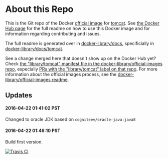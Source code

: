 # About this Repo

This is the Git repo of the Docker [official image](https://docs.docker.com/docker-hub/official_repos/) for [tomcat](https://registry.hub.docker.com/_/tomcat/). See [the Docker Hub page](https://registry.hub.docker.com/_/tomcat/) for the full readme on how to use this Docker image and for information regarding contributing and issues.

The full readme is generated over in [docker-library/docs](https://github.com/docker-library/docs), specificially in [docker-library/docs/tomcat](https://github.com/docker-library/docs/tree/master/tomcat).

See a change merged here that doesn't show up on the Docker Hub yet? Check [the "library/tomcat" manifest file in the docker-library/official-images repo](https://github.com/docker-library/official-images/blob/master/library/tomcat), especially [PRs with the "library/tomcat" label on that repo](https://github.com/docker-library/official-images/labels/library%2Ftomcat). For more information about the official images process, see the [docker-library/official-images readme](https://github.com/docker-library/official-images/blob/master/README.md).

## Updates

#### 2016-04-22 01:41:02 PST

Changed to oracle JDK based on `cogniteev/oracle-java:java8`

#### 2016-04-22 01:46:10 PST

Build first version.

[![Travis CI](https://img.shields.io/travis/docker-library/tomcat/master.svg)](https://travis-ci.org/docker-library/tomcat/branches)

<!-- THIS FILE IS GENERATED BY https://github.com/docker-library/docs/blob/master/generate-repo-stub-readme.sh -->
